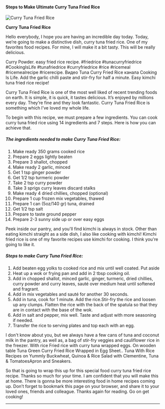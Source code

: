             

#### Steps to Make Ultimate Curry Tuna Fried Rice

![Curry Tuna Fried Rice](https://img-global.cpcdn.com/recipes/2491e421f6f3733a/751x532cq70/curry-tuna-fried-rice-recipe-main-photo.jpg)

**Curry Tuna Fried Rice**

Hello everybody, I hope you are having an incredible day today. Today, we’re going to make a distinctive dish, curry tuna fried rice. One of my favorites food recipes. For mine, I will make it a bit tasty. This will be really delicious.

Curry Powder. easy fried rice recipe. #friedrice #tunacurryfriedrice #CookingIsLife #tunafriedrice #curryfriedrice #rice #ricemeal #ricemealrecipe #ricerecipe. Видео Tuna Curry Fried Rice канала Cooking Is Life. Add the garlic chilli paste and stir-fry for half a minute. Easy kimchi tuna fried rice recipe!

Curry Tuna Fried Rice is one of the most well liked of recent trending foods on earth. It is simple, it is quick, it tastes delicious. It’s enjoyed by millions every day. They’re fine and they look fantastic. Curry Tuna Fried Rice is something which I’ve loved my whole life.

To begin with this recipe, we must prepare a few ingredients. You can cook curry tuna fried rice using 14 ingredients and 7 steps. Here is how you can achieve that.

##### The ingredients needed to make Curry Tuna Fried Rice:

1.  Make ready 350 grams cooked rice
2.  Prepare 2 eggs lightly beaten
3.  Prepare 3 shallot, chopped
4.  Make ready 2 garlic, minced
5.  Get 1 tsp ginger powder
6.  Get 1/2 tsp turmeric powder
7.  Take 2 tsp curry powder
8.  Take 3 sprigs curry leaves discard stalks
9.  Make ready 4 dried chillies, chopped (optional)
10.  Prepare 1 cup frozen mix vegetables, thawed
11.  Prepare 1 can (5oz/140 gr) tuna, drained
12.  Get 1/2 tsp salt
13.  Prepare to taste ground pepper
14.  Prepare 2-3 sunny side up or over easy eggs

Peek inside our pantry, and you'll find kimchi is always in stock. Other than eating kimchi straight as a side dish, I also like cooking with kimchi! Kimchi fried rice is one of my favorite recipes use kimchi for cooking. I think you're going to like it.

##### Steps to make Curry Tuna Fried Rice:

1.  Add beaten egg yolks to cooked rice and mix until well coated. Put aside
2.  Heat up a wok or frying pan and add in 2 tbsp cooking oil.
3.  Add in chopped shallot, minced garlic, ginger, turmeric, dried chillies, curry powder and curry leaves, sauté over medium heat until softened and fragrant.
4.  Add in mix vegetables and sauté for another 30 seconds.
5.  Add in tuna, cook for 1 minute. Add the rice.Stir-fry the rice and loosen up any clumps. Flatten the rice with the back of the spatula so that they are in contact with the base of the wok.
6.  Add in salt and pepper, mix well. Taste and adjust with more seasoning if needed.
7.  Transfer the rice to serving plates and top each with an egg.

I don't know about you, but we always have a few cans of tuna and coconut milk in the pantry, as well as, a bag of stir-fry veggies and cauliflower rice in the freezer. With rice Fried rice with curry tuna wrapped eggs. On wooden table Tuna Green Curry Fried Rice Wrapped in Egg Sheet.. Tuna With Rice Recipes on Yummly Buckwheat, Quinoa & Rice Salad with Clementine, Tuna & TomatoesApron and Sneakers.

So that is going to wrap this up for this special food curry tuna fried rice recipe. Thanks so much for your time. I am confident that you will make this at home. There is gonna be more interesting food in home recipes coming up. Don’t forget to bookmark this page on your browser, and share it to your loved ones, friends and colleague. Thanks again for reading. Go on get cooking!

* * *